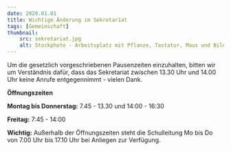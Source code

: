```yaml
---
date: 2020.01.01
title: Wichtige Änderung im Sekretariat
tags: [Gemeinschaft]
thumbnail: 
    src: sekretariat.jpg
    alt: Stockphoto - Arbeitsplatz mit Pflanze, Tastatur, Maus und Bildschirm
---
```


Um die gesetzlich vorgeschriebenen Pausenzeiten einzuhalten, bitten wir um Verständnis dafür, dass das Sekretariat zwischen 13.30 Uhr und 14.00 Uhr keine Anrufe entgegennimmt - vielen Dank.

**Öffnungszeiten**

**Montag bis Donnerstag:** 7.45 - 13.30 und 14:00 - 16:30

**Freitag:** 7:45 - 14:00

**Wichtig:** Außerhalb der Öffnungszeiten steht die Schulleitung Mo bis Do von 7.00 Uhr bis 17.10 Uhr bei Anliegen zur Verfügung. 